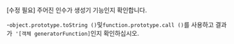[수정 필요]
주어진 인수가 생성기 기능인지 확인합니다.

-`object.prototype.toString ()`및`function.prototype.call ()`를 사용하고 결과가` '[객체 generatorFunction]`인지 확인하십시오.